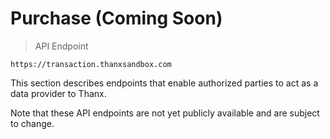 # Purchase (Coming Soon)

> API Endpoint

```
https://transaction.thanxsandbox.com
```

This section describes endpoints that enable authorized parties to act as a
data provider to Thanx.

<aside class="notice">
  Note that these API endpoints are not yet publicly available and are subject
  to change.
</aside>
